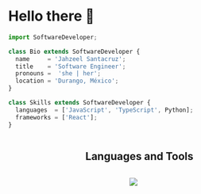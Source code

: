 # Hello there 👋 

```js
import SoftwareDeveloper;

class Bio extends SoftwareDeveloper {
  name     = 'Jahzeel Santacruz';
  title    = 'Software Engineer';
  pronouns =  'she | her';
  location = 'Durango, México';
}

class Skills extends SoftwareDeveloper {
  languages  = ['JavaScript', 'TypeScript', Python];
  frameworks = ['React'];
}
```
<!--h1 without bottom border-->
<div id="user-content-toc">
  <ul align="center">
    <summary><h2 style="display: inline-block">Languages and Tools</h2></summary>
  </ul>
</div>
<!--tech stack icons-->
<p align="center">
  <img src="https://skillicons.dev/icons?i=html,css,js,ts,py,react,sass,postman,figma,git,github,gitlab&perline=12" />
</p>

